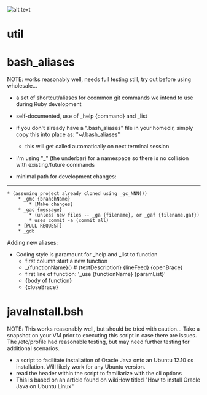 ![alt text](wfleming801/util/utilIcon.jpg "Util")

util
====

bash_aliases
============

NOTE: works reasonably well, needs full testing still, try out before using wholesale...

- a set of shortcut/aliases for ccommon git commands we intend to use during Ruby development
- self-documented, use of _help {command} and _list
- if you don't already have a ".bash_aliases" file in your homedir, simply copy this into place as:
	"~/.bash_aliases"
	- this will get called automatically on next terminal session
- I'm using "_" (the underbar) for a namespace so there is no collision with existing/future commands

- minimal path for development changes:
---------------------------------------
	* (assuming project already cloned using _gc_NNN())
		* _gmc {branchName}
			* [Make changes]
		* _gac {message}	
			* (unless new files -- _ga {filename}, or _gaf {filename.gaf})
			* uses commit -a (commit all)
		* [PULL REQUEST]
		* _gdb

Adding new aliases:

- Coding style is paramount for _help and _list to function
	- first column start a new function
	- _{functionName}() # {textDescription} {lineFeed} {openBrace}
	- first line of function: '_use {functionName} {paramList}'
	- {body of function}
	- {closeBrace}


javaInstall.bsh
===============

NOTE: This works reasonably well, but should be tried with caution... Take a snapshot on your VM prior to executing this script in case there are issues. The /etc/profile had reasonable testing, but may need further testing for additional scenarios.

- a script to facilitate installation of Oracle Java onto an Ubuntu 12.10 os installation. Will likely work for any Ubuntu version.
- read the header within the script to familiarize with the cli options
- This is based on an article found on wikiHow titled "How to install Oracle Java on Ubuntu Linux"
